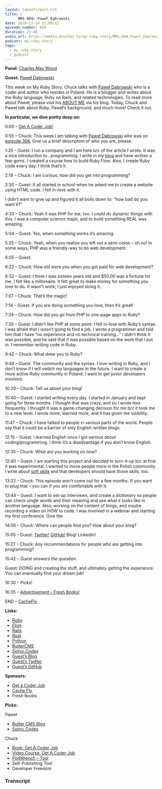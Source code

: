 ```yaml
---
layout: layouts/post.njk
title: >
      MRS 069: Paweł Dąbrowski
date: 2018-11-14 11:00:12
episode_number: 069
duration: 21:48
audio_url: https://media.devchat.tv/my-ruby-story/MRS_069_Pawel_Dabrowski.mp3
podcast: my-ruby-story
tags: 
  - my_ruby_story
  - podcast
---
```


 **Panel:** [Charles Max Wood](https://twitter.com/cmaxw?ref_src=twsrc%255Egoogle%257Ctwcamp%255Eserp%257Ctwgr%255Eauthor)

**Guest:** [Paweł Dąbrowski](https://github.com/rubyhero)

This week on My Ruby Story, Chuck talks with [Paweł Dąbrowski](https://github.com/rubyhero) who is a coder and author who resides in Poland. He is a blogger and writes about the Ruby language, Ruby on Rails, and related technologies. To read more about Paweł, please visit his [ABOUT ME](https://pdabrowski.com/about) via his blog. Today, Chuck and Paweł talk about Ruby, Paweł’s background, and much more! Check it out.

**In particular, we dive pretty deep on:**

0:00 – [Get A Coder Job!](http://getacoderjob.com/)

0:55 – Chuck: This week I am talking with [Paweł Dąbrowski](https://github.com/rubyhero) who was on [episode 366.](https://devchat.tv/ruby-rogues/rr-366-build-your-own-rspec-a-gentle-metaprogramming-intro-with-pawel-d%25C4%2585browski/) Give us a brief description of who you are, please.

1:25 – Guest: I run a company and I am here b/c of the article I wrote. It was a nice introduction to...programming. I write in my [blog](https://pdabrowski.com/blog/articles) and have written a few gems. I created a course how to build Ruby Flow. Also, I create Ruby code every day. I think that’s it.

2:19 – Chuck: I am curious, how did you get into programming?

2:30 – Guest: It all started in school when he asked me to create a website using HTML code. I fell in-love with it.

I didn’t want to give up and figured it all boils down to: “how bad do you want it?”

4:33 – Chuck: Yeah it was PHP for me, too. I could do dynamic things with this. I was a computer science major, and to build something REAL was amazing.

5:04 – Guest: Yes, when something works it’s amazing.&nbsp;

5:25 – Chuck: Yeah, when you realize you left out a semi-colon – oh no! In some ways, PHP was a friendly-way to do web development.&nbsp;

6:05 – Guest.

6:22 – Chuck: How old were you when you got paid for web development?

6:32 – Guest: I think I was sixteen years old and $50.00 was a fortune for me. I felt like a millionaire. It felt great to make money for something you love to do. It wasn’t work; I just enjoyed doing it.

7:07 – Chuck: That’s the magic!

7:14 – Guest: If you are doing something you love, then it’s great!

7:24 – Chuck: How did you go from PHP to one-page apps to Ruby?

7:35 – Guest: I didn’t like PHP at some point. I fell in-love with Ruby’s syntax. I was afraid that I wasn’t going to find a job. I wrote a programmer and told him that I have “no experience and no technical training...” I didn’t think it was possible, and he said that it was possible based on the work that I put in. I remember writing code in Ruby.

9:42 – Chuck: What drew you to Ruby?

9:48 – Guest: The community and the syntax. I love writing in Ruby, and I don’t know if I will switch my languages in the future. I want to create a more active Ruby community in Poland. I want to get junior developers involved.

10:29 – Chuck: Tell us about your blog!

10:40 – Guest: I started writing every day. I started in January and kept going for three months. I thought that was crazy, and so I wrote less frequently. I thought it was a game-changing decision for me b/c it took me to a new level. I wrote more, learned more, and it has given me visibility.

11:47 – Chuck: I have talked to people in various parts of the world. People say that it could be a barrier of only English-written blogs.

12:15 – Guest: I learned English once I got serious about coding/programming. I think it’s a disadvantage if you don’t know English.

12:35 – Chuck: What are you working on now?

12:40 – Guest: I am starting this project and decided to turn-it-up b/c at first it was experimental. I wanted to move people more in the Polish community. I write about [soft skills](https://pdabrowski.com/blog/books/soft-skills-the-software-developers-life-manual) and that developers should have those skills, too.

13:22 – Chuck: This episode won’t come out for a few months. If you want to plug that – you can if you are comfortable with it.

13:44 – Guest: I want to set-up interviews, and create a dictionary so people can check single words and their meaning and see what it looks like in another language. Also, working on the content of blogs, and maybe recording a video on HOW to code. I was involved in a webinar and starting my first conference. Give the

14:56 – Chuck: Where can people find you? How about your blog?

15:05 – Guest: [Twitter!](https://twitter.com/pdabrowski_k1) [GitHub!](https://github.com/rubyhero) Blog! LinkedIn!

15:27 – Chuck: Any recommendations for people who are getting into programming?

15:42 – _Guest answers the question._

Guest: DOING and creating the stuff, and ultimately getting the experience. You can eventually find your dream job!

16:30 – Picks!

16:35 – [Advertisement – Fresh Books!](https://www.freshbooks.com/?ref=ppc-na-fb&camp=US%2528SEM%2529Branded%257CEXM&ag=freshbooks+%252Bx&kw=freshbooks&campaignid=717543354&adgroupid=51893696397&kwid=kwd-298507762065&dv=c&ntwk=g&crid=285105591548&source=GOOGLE&gclid=EAIaIQobChMI8viYt8GL3gIVj4dpCh1UVgrBEAAYASAAEgK1afD_BwE&gclsrc=aw.ds&dclid=CL34x7jBi94CFVO6TwodjvwGtA)

END – [CacheFly](https://www.cachefly.com)

**Links:**

- [Ruby](https://www.ruby-lang.org/en/)
- [Elixir](https://elixir-lang.org)
- [Rails](https://github.com/rails/rails)
- [Rust](https://www.rust-lang.org/en-US/)
- [Python](https://www.python.org)
- [ButterCMS](https://buttercms.com/blog/json-serialization-in-rails-a-complete-guide)
- [Solnic.Codes](https://solnic.codes/2018/08/29/a-quick-recap-and-plans-for-the-future/)
- [Guest’s Blog](https://pdabrowski.com/blog/articles)
- [Guest’s Twitter](https://twitter.com/pdabrowski_k1)
- [Guest’s GitHub](https://github.com/rubyhero)

**Sponsors:**

- [Get a Coder Job](http://getacoderjob.com/)
- [Cache Fly](https://www.cachefly.com)
- Fresh Books

**Picks:**

Paweł

- [Butter CMS Blog](https://buttercms.com/blog/json-serialization-in-rails-a-complete-guide)
- [Solnic.Codes](https://solnic.codes/2018/08/29/a-quick-recap-and-plans-for-the-future/)

Chuck

- [Book: Get A Coder Job](https://devchat.tv/store/get-a-coder-job-ebook/)
- [Video Course: Get A Coder Job](https://devchat.tv/store/get-a-coder-job-video-course/)
- [PodWrench – Tool](https://podwrench.com)
- Self-Publishing Tool 
- Developer Freedom 


### Transcript


